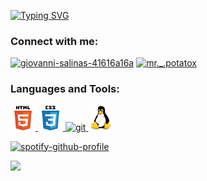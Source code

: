 [![Typing SVG](https://readme-typing-svg.herokuapp.com?color=%233AF7EC&lines=Hi+%F0%9F%91%8B%2C+I'm+Giovanni+Salinas)](https://git.io/typing-svg)

<h3>Connect with me:</h3>
<p>
<a href="https://linkedin.com/in/giovanni-salinas-41616a16a" target="blank"><img src="https://raw.githubusercontent.com/rahuldkjain/github-profile-readme-generator/master/src/images/icons/Social/linked-in-alt.svg" alt="giovanni-salinas-41616a16a" height="30" width="40" /></a>
<a href="https://instagram.com/mr._.potatox/" target="blank"><img src="https://raw.githubusercontent.com/rahuldkjain/github-profile-readme-generator/master/src/images/icons/Social/instagram.svg" alt="mr._.potatox" height="30" width="40" /></a>
</p>

<h3>Languages and Tools:</h3>
<p> 
    <a href="https://www.w3.org/html/" target="_blank" rel="noreferrer"> 
        <img src="https://raw.githubusercontent.com/devicons/devicon/master/icons/html5/html5-original-wordmark.svg" alt="html5" width="40" height="40"/> 
    </a>
    <a href="https://www.w3schools.com/css/" target="_blank" rel="noreferrer"> 
        <img src="https://raw.githubusercontent.com/devicons/devicon/master/icons/css3/css3-original-wordmark.svg" alt="css3" width="40" height="40"/> 
    </a> 
    <a href="https://git-scm.com/" target="_blank" rel="noreferrer"> 
        <img src="https://www.vectorlogo.zone/logos/git-scm/git-scm-icon.svg" alt="git" width="40" height="40"/>
    </a>  
    <a href="https://www.linux.org/" target="_blank" rel="noreferrer"> 
        <img src="https://raw.githubusercontent.com/devicons/devicon/master/icons/linux/linux-original.svg" alt="linux" width="40" height="40"/> 
    </a> 
</p>


[![spotify-github-profile](https://spotify-github-profile.vercel.app/api/view?uid=spotyy234up&cover_image=true&theme=natemoo-re&bar_color=494db6&bar_color_cover=false)](https://github.com/kittinan/spotify-github-profile)


<img src="https://github-readme-stats.vercel.app/api/top-langs/?username=MrPotatoXx&show_icons=true&title_color=ffffff&icon_color=2A75CF&text_color=daf7dc&bg_color=1e1e1e">
